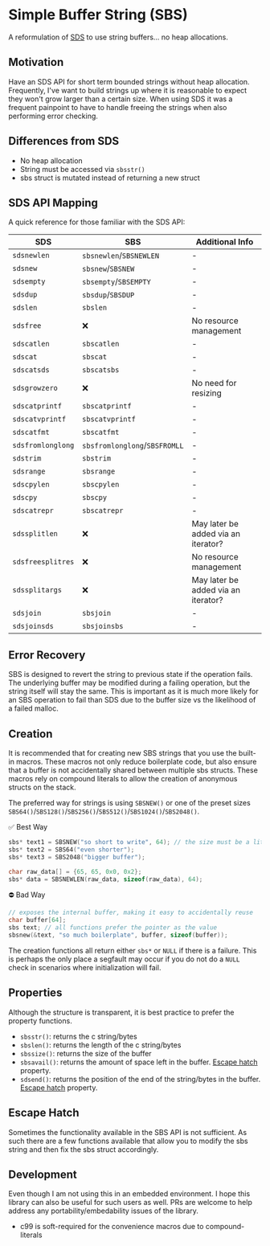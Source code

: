 # Simple Buffer String (SBS)

A reformulation of [SDS](https://github.com/antirez/sds) to use string
buffers... no heap allocations.

## Motivation

Have an SDS API for short term bounded strings without heap allocation.
Frequently, I've want to build strings up where it is reasonable to expect they
won't grow larger than a certain size. When using SDS it was a frequent
painpoint to have to handle freeing the strings when also performing error
checking.

## Differences from SDS

- No heap allocation
- String must be accessed via `sbsstr()`
- sbs struct is mutated instead of returning a new struct

## SDS API Mapping

A quick reference for those familiar with the SDS API:

| SDS               | SBS                           | Additional Info                     |
| ----------------- | ----------------------------- | ----------------------------------- |
| `sdsnewlen`       | `sbsnewlen`/`SBSNEWLEN`       | -                                   |
| `sdsnew`          | `sbsnew`/`SBSNEW`             | -                                   |
| `sdsempty`        | `sbsempty`/`SBSEMPTY`         | -                                   |
| `sdsdup`          | `sbsdup`/`SBSDUP`             | -                                   |
| `sdslen`          | `sbslen`                      | -                                   |
| `sdsfree`         | ❌                            | No resource management              |
| `sdscatlen`       | `sbscatlen`                   | -                                   |
| `sdscat`          | `sbscat`                      | -                                   |
| `sdscatsds`       | `sbscatsbs`                   | -                                   |
| `sdsgrowzero`     | ❌                            | No need for resizing                |
| `sdscatprintf`    | `sbscatprintf`                | -                                   |
| `sdscatvprintf`   | `sbscatvprintf`               | -                                   |
| `sdscatfmt`       | `sbscatfmt`                   | -                                   |
| `sdsfromlonglong` | `sbsfromlonglong`/`SBSFROMLL` | -                                   |
| `sdstrim`         | `sbstrim`                     | -                                   |
| `sdsrange`        | `sbsrange`                    | -                                   |
| `sdscpylen`       | `sbscpylen`                   | -                                   |
| `sdscpy`          | `sbscpy`                      | -                                   |
| `sdscatrepr`      | `sbscatrepr`                  | -                                   |
| `sdssplitlen`     | ❌                            | May later be added via an iterator? |
| `sdsfreesplitres` | ❌                            | No resource management              |
| `sdssplitargs`    | ❌                            | May later be added via an iterator? |
| `sdsjoin`         | `sbsjoin`                     | -                                   |
| `sdsjoinsds`      | `sbsjoinsbs`                  | -                                   |

## Error Recovery

SBS is designed to revert the string to previous state if the operation fails.
The underlying buffer may be modified during a failing operation, but the string
itself will stay the same. This is important as it is much more likely for an
SBS operation to fail than SDS due to the buffer size vs the likelihood of a
failed malloc.

## Creation

It is recommended that for creating new SBS strings that you use the built-in
macros. These macros not only reduce boilerplate code, but also ensure that a
buffer is not accidentally shared between multiple sbs structs. These macros
rely on compound literals to allow the creation of anonymous structs on the
stack.

The preferred way for strings is using `SBSNEW()` or one of the preset sizes
`SBS64()`/`SBS128()`/`SBS256()`/`SBS512()`/`SBS1024()`/`SBS2048()`.

✅ Best Way

```c
sbs* text1 = SBSNEW("so short to write", 64); // the size must be a literal
sbs* text2 = SBS64("even shorter");
sbs* text3 = SBS2048("bigger buffer");

char raw_data[] = {65, 65, 0x0, 0x2};
sbs* data = SBSNEWLEN(raw_data, sizeof(raw_data), 64);
```

⛔️ Bad Way

```c
// exposes the internal buffer, making it easy to accidentally reuse
char buffer[64];
sbs text; // all functions prefer the pointer as the value
sbsnew(&text, "so much boilerplate", buffer, sizeof(buffer));
```

The creation functions all return either `sbs*` or `NULL` if there is a failure.
This is perhaps the only place a segfault may occur if you do not do a `NULL`
check in scenarios where initialization will fail.

## Properties

Although the structure is transparent, it is best practice to prefer the
property functions.

- `sbsstr()`: returns the c string/bytes
- `sbslen()`: returns the length of the c string/bytes
- `sbssize()`: returns the size of the buffer
- `sbsavail()`: returns the amount of space left in the buffer.
  [Escape hatch](#escape-hatch) property.
- `sdsend()`: returns the position of the end of the string/bytes in the buffer.
  [Escape hatch](#escape-hatch) property.

## Escape Hatch

Sometimes the functionality available in the SBS API is not sufficient. As such
there are a few functions available that allow you to modify the sbs string and
then fix the sbs struct accordingly.

## Development

Even though I am not using this in an embedded environment. I hope this library
can also be useful for such users as well. PRs are welcome to help address any
portability/embedability issues of the library.

- c99 is soft-required for the convenience macros due to compound-literals
